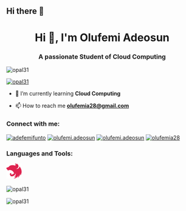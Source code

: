 ## Hi there 👋

<h1 align="center">Hi 👋, I'm Olufemi Adeosun</h1>
<h3 align="center">A passionate Student of Cloud Computing</h3>

<p align="left"> <img src="https://komarev.com/ghpvc/?username=opal31&label=Profile%20views&color=0e75b6&style=flat" alt="opal31" /> </p>

<p align="left"> <a href="https://github.com/ryo-ma/github-profile-trophy"><img src="https://github-profile-trophy.vercel.app/?username=opal31" alt="opal31" /></a> </p>

- 🌱 I’m currently learning **Cloud Computing**

- 📫 How to reach me **olufemia28@gmail.com**

<h3 align="left">Connect with me:</h3>
<p align="left">
<a href="https://twitter.com/adefemifunto" target="blank"><img align="center" src="https://raw.githubusercontent.com/rahuldkjain/github-profile-readme-generator/master/src/images/icons/Social/twitter.svg" alt="adefemifunto" height="30" width="40" /></a>
<a href="https://fb.com/olufemi.adeosun" target="blank"><img align="center" src="https://raw.githubusercontent.com/rahuldkjain/github-profile-readme-generator/master/src/images/icons/Social/facebook.svg" alt="olufemi.adeosun" height="30" width="40" /></a>
<a href="https://instagram.com/olufemi.adeosun" target="blank"><img align="center" src="https://raw.githubusercontent.com/rahuldkjain/github-profile-readme-generator/master/src/images/icons/Social/instagram.svg" alt="olufemi.adeosun" height="30" width="40" /></a>
<a href="https://www.youtube.com/c/olufemia28" target="blank"><img align="center" src="https://raw.githubusercontent.com/rahuldkjain/github-profile-readme-generator/master/src/images/icons/Social/youtube.svg" alt="olufemia28" height="30" width="40" /></a>
</p>

<h3 align="left">Languages and Tools:</h3>
<p align="left"> <a href="https://nestjs.com/" target="_blank" rel="noreferrer"> <img src="https://raw.githubusercontent.com/devicons/devicon/master/icons/nestjs/nestjs-plain.svg" alt="nestjs" width="40" height="40"/> </a> </p>

<p><img align="center" src="https://github-readme-stats.vercel.app/api/top-langs?username=opal31&show_icons=true&locale=en&layout=compact" alt="opal31" /></p>

<p><img align="center" src="https://github-readme-streak-stats.herokuapp.com/?user=opal31&" alt="opal31" /></p>
